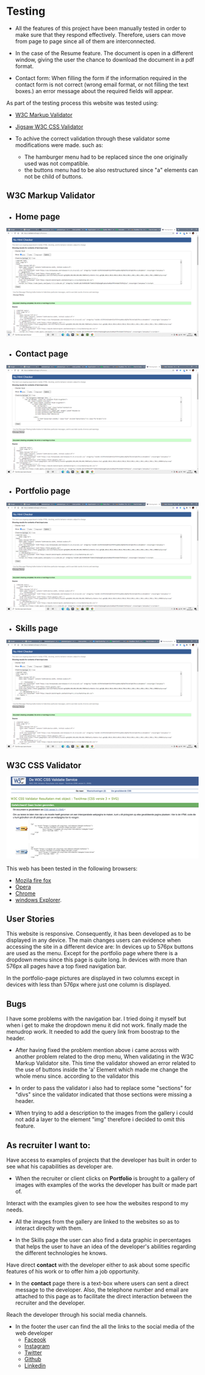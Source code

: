 # Testing #

- All the features of this project have been manually tested  in order to make sure that  they respond effectively. Therefore, users can move from page to page since all of them are interconnected. 


- In the case of the Resume feature. The document is open in a different window, giving the user the chance to download the document in a pdf format. 

 - Contact form:
When filling the form if the information required in the contact form is not correct (wrong email format, or not filling the text boxes.) an error message about the required fields will appear. 

As part of the testing process this website was tested using:
 - [W3C Markup Validator](https://validator.w3.org/) 
 - [Jigsaw W3C CSS Validator](https://jigsaw.w3.org/css-validator/)

- To achive the correct validation through these validator some modifications were made. such as:
   - The hamburger menu had to be replaced since the one originally used was not compatible. 
   - the buttons menu had to be also restructured since "a" elements can not be child of buttons. 
## W3C Markup Validator

- ## Home page ##

![Home page](Readme-images/index.png)

- ## Contact page ##

![contact](Readme-images/contact.png)

- ## Portfolio page ##

![portfolio](Readme-images/portfolio.png)
 
- ## Skills page ## 

 ![skills](Readme-images/skills.png)



## W3C CSS Validator

![CSS](Readme-images/w3c_css.png)




 This web has been tested in the following browsers:

 - [Mozila fire fox](https://www.mozilla.org/en-US/firefox/new/)
 - [Opera](https://www.opera.com/)
 - [Chrome](https://www.google.com/chrome/)
 - [windows Explorer](https://www.microsoft.com/en-us/edge).


 ## User Stories ##


This website is responsive. Consequently, it has been developed as to  be displayed in any device. 
The main changes users can evidence when accessing the site in a different device are:
In devices up to 576px buttons are used as the menu. Except for the portfolio page where there is a dropdown menu since this page is quite long. 
In devices with more than 576px  all pages have a top fixed navigation bar. 

In the portfolio-page pictures are displayed in two columns except in devices with less than 576px where just one column is displayed. 

## Bugs ##
I have some problems with the navigation bar. I  tried doing it myself but when i get  to make the dropdown menu it did not work. finally made the menudrop work. It needed to  add the query link from boostrap to the header.

- After having fixed the problem mention above i came across with another problem related to the drop menu, When validating in the W3C Markup Validator site. This time the validator showed an error related to the use of buttons inside the 'a' Element which made me change the whole menu since. according to the validator this

- In order to pass the validator i also had to replace some "sections" for "divs" since the validator indicated that those sections were missing a header. 

- When trying to add a description to the images from the gallery i could not add a layer to the element "img" therefore i decided to omit this feature. 

 ## As recruiter I want to: ##
Have access to examples of projects that the developer has built in order to see what his capabilities as developer are.
   - When the recruiter or client clicks on **Portfolio** is brought to a gallery of images with examples of the works the developer has built or made part of. 
   
 Interact with the examples given to see how the websites respond to my needs. 
 - All the images from the gallery are linked to the websites so as to interact direclty with them. 

 - In the Skills page the user can also find  a data graphic in percentages that helps the user to have an idea of the developer's abilities regarding the different technologies he knows. 



Have direct **contact** with the developer either to ask about some specific features of his work or to offer him a job opportunity. 
-  In the **contact** page there is a text-box where users can sent a direct message to the developer. Also, the telephone number and email are attached to this page as to facilitate the direct interaction between the recruiter and the developer. 

Reach the developer through his social media channels.
- In the footer the user can find the all the links to the social media of the web developer 
   - [Faceook](https://www.facebook.com/)
   - [Instagram](https://www.instagram.com/)
   - [Twitter](https://www.twitter.com/)
   - [Github](https://www.github.com/)
   - [Linkedin](https://www.linkedin.com/)
